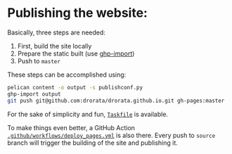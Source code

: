 # Publishing the website:

Basically, three steps are needed:

1. First, build the site locally
2. Prepare the static built (use [ghp-import](https://github.com/davisp/ghp-import))
3. Push to `master`

These steps can be accomplished using:

```bash
pelican content -o output -s publishconf.py
ghp-import output
git push git@github.com:drorata/drorata.github.io.git gh-pages:master
```

For the sake of simplicity and fun, [`Taskfile`](./Taskfile.yaml) is available.

To make things even better, a GitHub Action [`.github/workflows/deploy_pages.yml`](./.github/workflows/deploy_pages.yml) is also there.
Every push to `source` branch will trigger the building of the site and publishing it.

